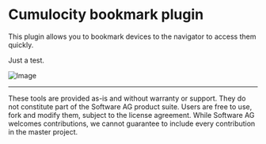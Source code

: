 # Cumulocity bookmark plugin
This plugin allows you to bookmark devices to the navigator to access them quickly.

Just a test.

![Image](img/bookmark-plugin.gif)

______________________
These tools are provided as-is and without warranty or support. They do not constitute part of the Software AG product suite. Users are free to use, fork and modify them, subject to the license agreement. While Software AG welcomes contributions, we cannot guarantee to include every contribution in the master project.
